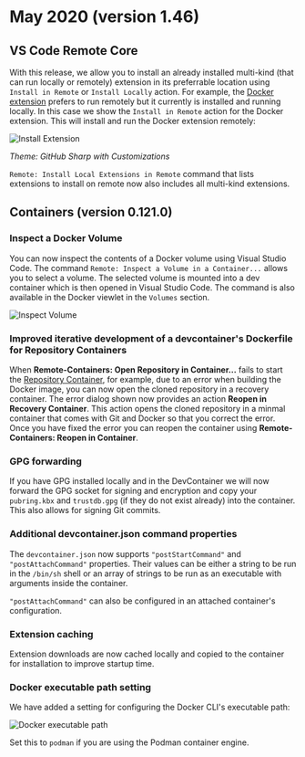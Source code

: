 # May 2020 (version 1.46)

## VS Code Remote Core

With this release, we allow you to install an already installed multi-kind (that can run locally or remotely) extension in its preferrable location using `Install in Remote` or `Install Locally` action. For example, the [Docker extension](https://marketplace.visualstudio.com/items?itemName=ms-azuretools.vscode-docker) prefers to run remotely but it currently is installed and running locally. In this case we show the `Install in Remote` action for the Docker extension. This will install and run the Docker extension remotely:

![Install Extension](images/1_46/extensions-install-preferred.png)

*Theme: GitHub Sharp with Customizations*

`Remote: Install Local Extensions in Remote` command that lists extensions to install on remote now also includes all multi-kind extensions.

## Containers (version 0.121.0)

### Inspect a Docker Volume

You can now inspect the contents of a Docker volume using Visual Studio Code. The command `Remote: Inspect a Volume in a Container...` allows you to select a volume. The selected volume is mounted into a dev container which is then opened in Visual Studio Code. The command is also available in the Docker viewlet in the `Volumes` section.

![Inspect Volume](images/1_46/inspect-volume.png)

### Improved iterative development of a devcontainer's Dockerfile for Repository Containers

When **Remote-Containers: Open Repository in Container...** fails to start the [Repository Container](https://code.visualstudio.com/docs/remote/containers#_quick-start-open-a-git-repository-or-github-pr-in-an-isolated-container-volume), for example, due to an error when building the Docker image, you can now open the cloned repository in a recovery container. The error dialog shown now provides an action **Reopen in Recovery Container**. This action opens the cloned repository in a minmal container that comes with Git and Docker so that you correct the error. Once you have fixed the error you can reopen the container using **Remote-Containers: Reopen in Container**.

### GPG forwarding

If you have GPG installed locally and in the DevContainer we will now forward the GPG socket for signing and encryption and copy your `pubring.kbx` and `trustdb.gpg` (if they do not exist already) into the container. This also allows for signing Git commits.

### Additional devcontainer.json command properties

The `devcontainer.json` now supports `"postStartCommand"` and `"postAttachCommand"` properties. Their values can be either a string to be run in the `/bin/sh` shell or an array of strings to be run as an executable with arguments inside the container.

`"postAttachCommand"` can also be configured in an attached container's configuration.

### Extension caching

Extension downloads are now cached locally and copied to the container for installation to improve startup time.

### Docker executable path setting

We have added a setting for configuring the Docker CLI's executable path:

![Docker executable path](images/1_46/docker-path.png)

Set this to `podman` if you are using the Podman container engine.
